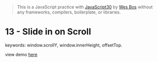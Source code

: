 > This is a JavaScript practice with [JavaScript30](https://javascript30.com/) by [Wes Bos](https://github.com/wesbos) without any frameworks, compilers, boilerplate, or libraries.

# 13 - Slide in on Scroll
keywords: window.scrollY, window.innerHeight, offsetTop.

view demo [here](https://gnovo.github.io/JS30/13-Slide_in_on_Scroll/index.html)